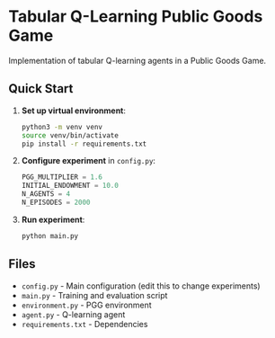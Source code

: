 # Tabular Q-Learning Public Goods Game

Implementation of tabular Q-learning agents in a Public Goods Game.

## Quick Start

1. **Set up virtual environment**:
   ```bash
   python3 -m venv venv
   source venv/bin/activate
   pip install -r requirements.txt
   ```

2. **Configure experiment** in `config.py`:
   ```python
   PGG_MULTIPLIER = 1.6    
   INITIAL_ENDOWMENT = 10.0  
   N_AGENTS = 4
   N_EPISODES = 2000
   ```

3. **Run experiment**:
   ```bash
   python main.py
   ```

## Files

- `config.py` - Main configuration (edit this to change experiments)
- `main.py` - Training and evaluation script
- `environment.py` - PGG environment
- `agent.py` -  Q-learning agent
- `requirements.txt` - Dependencies

